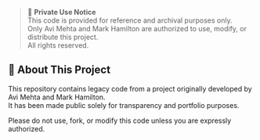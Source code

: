 > 🚧 **Private Use Notice**  
> This code is provided for reference and archival purposes only.  
> Only Avi Mehta and Mark Hamilton are authorized to use, modify, or distribute this project.  
> All rights reserved.

## 📁 About This Project

This repository contains legacy code from a project originally developed by Avi Mehta and Mark Hamilton.  
It has been made public solely for transparency and portfolio purposes.

Please do not use, fork, or modify this code unless you are expressly authorized.
